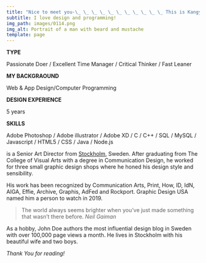 ```yaml
---
title: "Nice to meet you-\_ \_ \_ \_ \_ \_ \_ \_ \_ \_ \_ This is Kangyeon : )"
subtitle: I love design and programming!
img_path: images/0114.png
img_alt: Portrait of a man with beard and mustache
template: page
---
```


<color>**TYPE**</color>

Passionate Doer / Excellent Time Manager / Critical Thinker / Fast Leaner

**MY BACKGRAOUND**

Web & App Design/Computer Programming

**DESIGN EXPERIENCE**

5 years

**SKILLS**

Adobe Photoshop / Adobe illustrator / Adobe XD / C / C++ / SQL / MySQL / Javascript / HTML5 / CSS / Java / Node.js 



is a Senior Art Director from [Stockholm](https://en.wikipedia.org/wiki/Stockholm), Sweden. After graduating from The College of Visual Arts with a degree in Communication Design, he worked for three small graphic design shops where he honed his design style and sensibility.

His work has been recognized by Communication Arts, Print, How, ID, IdN, AIGA, Effie, Archive, Graphis, AdFed and Rockport. Graphic Design USA named him a person to watch in 2019.

>The world always seems brighter when you’ve just made something that wasn’t there before. <cite>Neil Gaiman</cite>

As a hobby, John Doe authors the most influential design blog in Sweden with over 100,000 page views a month. He lives in Stockholm with his beautiful wife and two boys.

*Thank You for reading!*